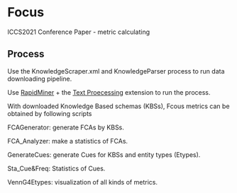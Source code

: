 # Focus
ICCS2021 Conference Paper - metric calculating


## Process

Use the KnowledgeScraper.xml and KnowledgeParser process to run data downloading pipeline. 

Use [RapidMiner](https://rapidminer.com/) + the [Text Proecessing](https://marketplace.rapidminer.com/UpdateServer/faces/product_details.xhtml?productId=rmx_text) extension to run the process.

With downloaded Knowledge Based schemas (KBSs), Fcous metrics can be obtained by following scripts

FCAGenerator: generate FCAs by KBSs.

FCA_Analyzer: make a statistics of FCAs.

GenerateCues: generate Cues for KBSs and entity types (Etypes).

Sta_Cue&Freq: Statistics of Cues.

VennG4Etypes: visualization of all kinds of metrics.


